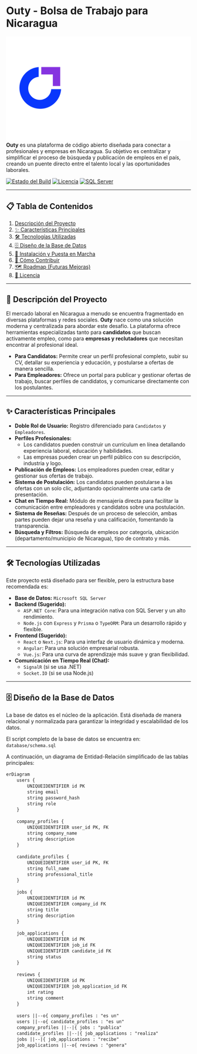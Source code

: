 # Outy - Bolsa de Trabajo para Nicaragua

![Logo de Outy](assets/outy_logo.png) **Outy** es una plataforma de código abierto diseñada para conectar a profesionales y empresas en Nicaragua. Su objetivo es centralizar y simplificar el proceso de búsqueda y publicación de empleos en el país, creando un puente directo entre el talento local y las oportunidades laborales.

[![Estado del Build](https://img.shields.io/badge/build-passing-FF42A5?style=flat&logo=github&logoColor=white)](https://github.com/)
[![Licencia](https://img.shields.io/badge/licencia-MIT-6B46F1?style=flat&logo=opensourceinitiative&logoColor=white)](https://opensource.org/licenses/MIT)
[![SQL Server](https://img.shields.io/badge/Database-SQL%20Server-007BFF?style=flat&logo=microsoftsqlserver&logoColor=white)](https://www.microsoft.com/es-es/sql-server)


---

## 📋 Tabla de Contenidos
1. [Descripción del Proyecto](#-descripción-del-proyecto)
2. [✨ Características Principales](#-características-principales)
3. [🛠️ Tecnologías Utilizadas](#-tecnologías-utilizadas)
4. [🗄️ Diseño de la Base de Datos](#-diseño-de-la-base-de-datos)
5. [🚀 Instalación y Puesta en Marcha](#-instalación-y-puesta-en-marcha)
6. [🤝 Cómo Contribuir](#-cómo-contribuir)
7. [🗺️ Roadmap (Futuras Mejoras)](#-roadmap-futuras-mejoras)
8. [📄 Licencia](#-licencia)

---

## 🎯 Descripción del Proyecto

El mercado laboral en Nicaragua a menudo se encuentra fragmentado en diversas plataformas y redes sociales. **Outy** nace como una solución moderna y centralizada para abordar este desafío. La plataforma ofrece herramientas especializadas tanto para **candidatos** que buscan activamente empleo, como para **empresas y reclutadores** que necesitan encontrar al profesional ideal.

- **Para Candidatos:** Permite crear un perfil profesional completo, subir su CV, detallar su experiencia y educación, y postularse a ofertas de manera sencilla.
- **Para Empleadores:** Ofrece un portal para publicar y gestionar ofertas de trabajo, buscar perfiles de candidatos, y comunicarse directamente con los postulantes.

---

## ✨ Características Principales

- **Doble Rol de Usuario:** Registro diferenciado para `Candidatos` y `Empleadores`.
- **Perfiles Profesionales:**
    - Los candidatos pueden construir un currículum en línea detallando experiencia laboral, educación y habilidades.
    - Las empresas pueden crear un perfil público con su descripción, industria y logo.
- **Publicación de Empleos:** Los empleadores pueden crear, editar y gestionar sus ofertas de trabajo.
- **Sistema de Postulación:** Los candidatos pueden postularse a las ofertas con un solo clic, adjuntando opcionalmente una carta de presentación.
- **Chat en Tiempo Real:** Módulo de mensajería directa para facilitar la comunicación entre empleadores y candidatos sobre una postulación.
- **Sistema de Reseñas:** Después de un proceso de selección, ambas partes pueden dejar una reseña y una calificación, fomentando la transparencia.
- **Búsqueda y Filtros:** Búsqueda de empleos por categoría, ubicación (departamento/municipio de Nicaragua), tipo de contrato y más.

---

## 🛠️ Tecnologías Utilizadas

Este proyecto está diseñado para ser flexible, pero la estructura base recomendada es:

- **Base de Datos:** `Microsoft SQL Server`
- **Backend (Sugerido):**
    - `ASP.NET Core`: Para una integración nativa con SQL Server y un alto rendimiento.
    - `Node.js` con `Express` y `Prisma` o `TypeORM`: Para un desarrollo rápido y flexible.
- **Frontend (Sugerido):**
    - `React` o `Next.js`: Para una interfaz de usuario dinámica y moderna.
    - `Angular`: Para una solución empresarial robusta.
    - `Vue.js`: Para una curva de aprendizaje más suave y gran flexibilidad.
- **Comunicación en Tiempo Real (Chat):**
    - `SignalR` (si se usa .NET)
    - `Socket.IO` (si se usa Node.js)

---

## 🗄️ Diseño de la Base de Datos

La base de datos es el núcleo de la aplicación. Está diseñada de manera relacional y normalizada para garantizar la integridad y escalabilidad de los datos.

El script completo de la base de datos se encuentra en: `database/schema.sql`

A continuación, un diagrama de Entidad-Relación simplificado de las tablas principales:

```mermaid
erDiagram
    users {
        UNIQUEIDENTIFIER id PK
        string email
        string password_hash
        string role
    }

    company_profiles {
        UNIQUEIDENTIFIER user_id PK, FK
        string company_name
        string description
    }

    candidate_profiles {
        UNIQUEIDENTIFIER user_id PK, FK
        string full_name
        string professional_title
    }

    jobs {
        UNIQUEIDENTIFIER id PK
        UNIQUEIDENTIFIER company_id FK
        string title
        string description
    }

    job_applications {
        UNIQUEIDENTIFIER id PK
        UNIQUEIDENTIFIER job_id FK
        UNIQUEIDENTIFIER candidate_id FK
        string status
    }

    reviews {
        UNIQUEIDENTIFIER id PK
        UNIQUEIDENTIFIER job_application_id FK
        int rating
        string comment
    }

    users ||--o{ company_profiles : "es un"
    users ||--o{ candidate_profiles : "es un"
    company_profiles ||--|{ jobs : "publica"
    candidate_profiles ||--|{ job_applications : "realiza"
    jobs ||--|{ job_applications : "recibe"
    job_applications ||--o{ reviews : "genera"
